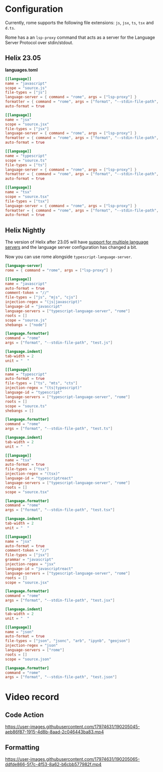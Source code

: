 # Configuration

Currently, rome supports the following file extensions: `js`, `jsx`, `ts`, `tsx` and `d.ts`. 

Rome has a an `lsp-proxy` command that acts as a server for the Language Server Protocol over stdin/stdout.


## Helix 23.05

**languages.toml**
```toml
[[language]]
name = "javascript"
scope = "source.js"
file-types = ["js"]
language-server = { command = "rome", args = ["lsp-proxy"] }
formatter = { command = "rome", args = ["format", "--stdin-file-path", "test.js"]}
auto-format = true

[[language]]
name = "jsx"
scope = "source.jsx"
file-types = ["jsx"]
language-server = { command = "rome", args = ["lsp-proxy"] }
formatter = { command = "rome", args = ["format", "--stdin-file-path", "test.jsx"]}
auto-format = true

[[language]]
name = "typescript"
scope = "source.ts"
file-types = ["ts"]
language-server = { command = "rome", args = ["lsp-proxy"] }
formatter = { command = "rome", args = ["format", "--stdin-file-path", "test.ts"]}
auto-format = true

[[language]]
name = "tsx"
scope = "source.tsx"
file-types = ["tsx"]
language-server = { command = "rome", args = ["lsp-proxy"] }
formatter = { command = "rome", args = ["format", "--stdin-file-path", "test.tsx"]}
auto-format = true
```


## Helix Nightly

The version of Helix after 23.05 will have [support for multiple language servers](https://github.com/helix-editor/helix/issues/1396) and the language server configuration has changed a bit.

Now you can use rome alongside `typescript-language-server`.

```toml
[language-server]
rome = { command = "rome", args = ["lsp-proxy"] }

[[language]]
name = "javascript"
auto-format = true
comment-token = "//"
file-types = ["js", "mjs", "cjs"]
injection-regex = "(js|javascript)"
language-id = "javascript"
language-servers = ["typescript-language-server", "rome"]
roots = []
scope = "source.js"
shebangs = ["node"]

[language.formatter]
command = "rome"
args = ["format", "--stdin-file-path", "test.js"]

[language.indent]
tab-width = 2
unit = "  "

[[language]]
name = "typescript"
auto-format = true
file-types = ["ts", "mts", "cts"]
injection-regex = "(ts|typescript)"
language-id = "typescript"
language-servers = ["typescript-language-server", "rome"]
roots = []
scope = "source.ts"
shebangs = []

[language.formatter]
command = "rome"
args = ["format", "--stdin-file-path", "test.ts"]

[language.indent]
tab-width = 2
unit = "  "

[[language]]
name = "tsx"
auto-format = true
file-types = ["tsx"]
injection-regex = "(tsx)"
language-id = "typescriptreact"
language-servers = ["typescript-language-server", "rome"]
roots = []
scope = "source.tsx"

[language.formatter]
command = "rome"
args = ["format", "--stdin-file-path", "test.tsx"]

[language.indent]
tab-width = 2
unit = "  "

[[language]]
name = "jsx"
auto-format = true
comment-token = "//"
file-types = ["jsx"]
grammar = "javascript"
injection-regex = "jsx"
language-id = "javascriptreact"
language-servers = ["typescript-language-server", "rome"]
roots = []
scope = "source.jsx"

[language.formatter]
command = "rome"
args = ["format", "--stdin-file-path", "test.jsx"]

[language.indent]
tab-width = 2
unit = "  "

[[language]]
name = "json"
auto-format = true
file-types = ["json", "jsonc", "arb", "ipynb", "geojson"]
injection-regex = "json"
language-servers = ["rome"]
roots = []
scope = "source.json"

[language.formatter]
command = "rome"
args = ["format", "--stdin-file-path", "test.json"]
```


# Video record

## Code Action

https://user-images.githubusercontent.com/17974631/190205045-aeb86f87-1915-4d8b-8aad-2c046443ba83.mp4


## Formatting

https://user-images.githubusercontent.com/17974631/190205065-ddfde866-5f7c-4f53-8a62-b6cbb577982f.mp4